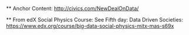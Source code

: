 

** Anchor Content: http://civics.com/NewDealOnData/

** From edX Social Physics Course: See Fifth day: Data Driven Societies: https://www.edx.org/course/big-data-social-physics-mitx-mas-s69x
